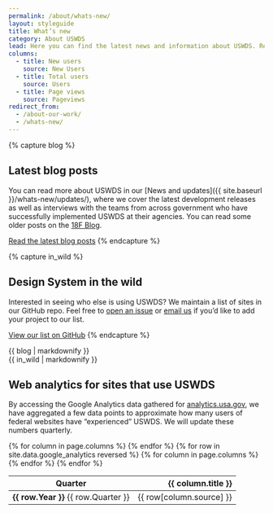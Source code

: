 ```yaml
---
permalink: /about/whats-new/
layout: styleguide
title: What’s new
category: About USWDS
lead: Here you can find the latest news and information about USWDS. Read our latest release notes, learn about our impact in the government, and learn how we conduct user research to continuously improve our product and process.
columns:
  - title: New users
    source: New Users
  - title: Total users
    source: Users
  - title: Page views
    source: Pageviews
redirect_from:
  - /about-our-work/
  - /whats-new/
---
```


{% capture blog %}
## Latest blog posts

You can read more about USWDS in our [News and updates]({{ site.baseurl }}/whats-new/updates/), where we cover the
latest development releases as well as interviews with the teams from across
government who have successfully implemented USWDS at their agencies.
You can read some older posts on the [18F Blog](https://18f.gsa.gov/tags/web-design-system/).

<a href="{{ site.baseurl }}/whats-new/updates/" class="usa-button site-button">Read the latest blog posts</a>
{% endcapture %}

{% capture in_wild %}
## Design System in the wild

Interested in seeing who else is using USWDS? We
maintain a list of sites in our GitHub repo. Feel free to
[open an issue](https://github.com/uswds/uswds-assets/issues/new)
or [email us](mailto:uswds@support.digitalgov.gov) if you’d like to add your
project to our list.

<a href="https://github.com/uswds/uswds/blob/develop/docs/WHO_IS_USING_USWDS.md" class="usa-button site-button">View our list on GitHub</a>
{% endcapture %}

<div class="grid-row grid-gap">
  <div class="tablet:grid-col">
    {{ blog | markdownify }}
  </div>
  <div class="tablet:grid-col">
    {{ in_wild | markdownify }}
  </div>
</div>

## Web analytics for sites that use USWDS

By accessing the Google Analytics data gathered for [analytics.usa.gov](https://analytics.usa.gov),
we have aggregated a few data points to approximate how many users of federal
websites have “experienced” USWDS. We will update these
numbers quarterly.

<div class="site-table-wrapper margin-top-4">
  <table class="usa-table--borderless site-table-responsive">
    <thead>
      <tr>
        <th scope="col" aria-sort="ascending">Quarter</th>
        {% for column in page.columns %}
        <th scope="col" align="right" class="text-right">{{ column.title }}</th>
        {% endfor %}
      </tr>
    </thead>
    <tbody class="font-lang-2 text-tabular">
    {% for row in site.data.google_analytics reversed %}
      <tr>
        <td scope="row" data-title="Quarter"><span><strong>{{ row.Year }}</strong> {{ row.Quarter }}</span></td>
        {% for column in page.columns %}
        <td data-title="{{ column.title }}" class="text-right">{{ row[column.source] }}</td>
        {% endfor %}
      </tr>
    {% endfor %}
    </tbody>
  </table>
</div>
